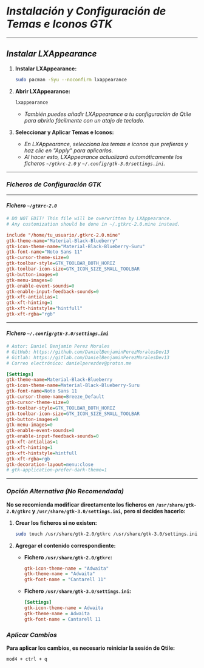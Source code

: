 <!-- Autor: Daniel Benjamin Perez Morales -->
<!-- GitHub: https://github.com/DanielBenjaminPerezMoralesDev13 -->
<!-- Gitlab: https://gitlab.com/DanielBenjaminPerezMoralesDev13 -->
<!-- Correo electrónico: danielperezdev@proton.me -->

# ***Instalación y Configuración de Temas e Iconos GTK***

---

## ***Instalar LXAppearance***

1. **Instalar LXAppearance:**

    ```bash
    sudo pacman -Syu --noconfirm lxappearance
    ```

2. **Abrir LXAppearance:**

    ```bash
    lxappearance
    ```

    - *También puedes añadir LXAppearance a tu configuración de Qtile para abrirlo fácilmente con un atajo de teclado.*

3. **Seleccionar y Aplicar Temas e Iconos:**
    - *En LXAppearance, selecciona los temas e iconos que prefieras y haz clic en "Apply" para aplicarlos.*
    - *Al hacer esto, LXAppearance actualizará automáticamente los ficheros `~/gtkrc-2.0` y `~/.config/gtk-3.0/settings.ini`.*

---

### ***Ficheros de Configuración GTK***

---

#### ***Fichero `~/gtkrc-2.0`***

```ini
# DO NOT EDIT! This file will be overwritten by LXAppearance.
# Any customization should be done in ~/.gtkrc-2.0.mine instead.

include "/home/tu_usuario/.gtkrc-2.0.mine"
gtk-theme-name="Material-Black-Blueberry"
gtk-icon-theme-name="Material-Black-Blueberry-Suru"
gtk-font-name="Noto Sans 11"
gtk-cursor-theme-size=0
gtk-toolbar-style=GTK_TOOLBAR_BOTH_HORIZ
gtk-toolbar-icon-size=GTK_ICON_SIZE_SMALL_TOOLBAR
gtk-button-images=0
gtk-menu-images=0
gtk-enable-event-sounds=0
gtk-enable-input-feedback-sounds=0
gtk-xft-antialias=1
gtk-xft-hinting=1
gtk-xft-hintstyle="hintfull"
gtk-xft-rgba="rgb"
```

---

#### ***Fichero `~/.config/gtk-3.0/settings.ini`***

```ini
# Autor: Daniel Benjamin Perez Morales
# GitHub: https://github.com/DanielBenjaminPerezMoralesDev13
# Gitlab: https://gitlab.com/DanielBenjaminPerezMoralesDev13
# Correo electrónico: danielperezdev@proton.me

[Settings]
gtk-theme-name=Material-Black-Blueberry
gtk-icon-theme-name=Material-Black-Blueberry-Suru
gtk-font-name=Noto Sans 11
gtk-cursor-theme-name=Breeze_Default
gtk-cursor-theme-size=0
gtk-toolbar-style=GTK_TOOLBAR_BOTH_HORIZ
gtk-toolbar-icon-size=GTK_ICON_SIZE_SMALL_TOOLBAR
gtk-button-images=0
gtk-menu-images=0
gtk-enable-event-sounds=0
gtk-enable-input-feedback-sounds=0
gtk-xft-antialias=1
gtk-xft-hinting=1
gtk-xft-hintstyle=hintfull
gtk-xft-rgba=rgb
gtk-decoration-layout=menu:close
# gtk-application-prefer-dark-theme=1
```

---

### ***Opción Alternativa (No Recomendada)***

**No se recomienda modificar directamente los ficheros en `/usr/share/gtk-2.0/gtkrc` y `/usr/share/gtk-3.0/settings.ini`, pero si decides hacerlo:**

1. **Crear los ficheros si no existen:**

    ```bash
    sudo touch /usr/share/gtk-2.0/gtkrc /usr/share/gtk-3.0/settings.ini
    ```

2. **Agregar el contenido correspondiente:**

    - **Fichero `/usr/share/gtk-2.0/gtkrc`:**

        ```ini
        gtk-icon-theme-name = "Adwaita"
        gtk-theme-name = "Adwaita"
        gtk-font-name = "Cantarell 11"
        ```

    - **Fichero `/usr/share/gtk-3.0/settings.ini`:**

        ```ini
        [Settings]
        gtk-icon-theme-name = Adwaita
        gtk-theme-name = Adwaita
        gtk-font-name = Cantarell 11
        ```

### ***Aplicar Cambios***

**Para aplicar los cambios, es necesario reiniciar la sesión de Qtile:**

```bash
mod4 + ctrl + q
```
